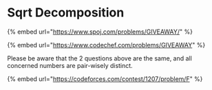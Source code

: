 # Sqrt Decomposition

{% embed url="https://www.spoj.com/problems/GIVEAWAY/" %}

{% embed url="https://www.codechef.com/problems/GIVEAWAY" %}

Please be aware that the 2 questions above are the same, and all concerned numbers are pair-wisely distinct.



{% embed url="https://codeforces.com/contest/1207/problem/F" %}



